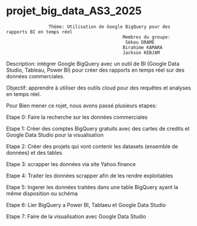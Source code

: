 # projet_big_data_AS3_2025
                    Thème: Utilisation de Google BigQuery pour des rapports BI en temps réel
                                                Membres du groupe:
                                                 Sèkou DRAME
                                                Birahime KAMARA
                                                Jackson KEBJAM

Description: intégrer Google BigQuery avec un outil de BI (Google Data Studio, Tableau, Power BI) pour
créer des rapports en temps réel sur des données commerciales.

Objectif: apprendre à utiliser des outils cloud pour des requêtes et analyses en temps réel.

Pour Bien mener ce rojet, nous avons passé plusieurs etapes:

Etape 0: Faire la recherche sur les données commerciales 

Etape 1: Créer  des comptes BigQuery gratuits avec des cartes de credits et Google Data Studio pour la visualisation 

Etape 2: Créer des projets qui vont contenir les datasets (ensemble de données) et des tables

Etape 3: scrapper les données via site Yahoo.finance

Etape 4: Traiter les données scrapper afin de les rendre exploitables

Etape 5: Ingerer les données traitées dans une table BigQuery ayant la même disposition ou schéma

Etape 6: Lier BigQuery a Power BI, Tablaeu et Google Data Studio

Etape 7: Faire de la visualisation avec Google Data Studio

